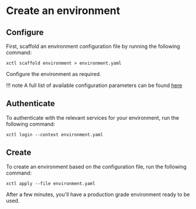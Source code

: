 # Create an environment

## Configure

First, scaffold an environment configuration file by running the following command:

```shell
xctl scaffold environment > environment.yaml
```

Configure the environment as required.

!!! note
    A full list of available configuration parameters can be found [here](/environment/manifest)

## Authenticate

To authenticate with the relevant services for your environment, run the following command:
```shell
xctl login --context environment.yaml
```

## Create

To create an environment based on the configuration file, run the following command:

```shell
xctl apply --file environment.yaml
```

After a few minutes, you'll have a production grade environment ready to be used.